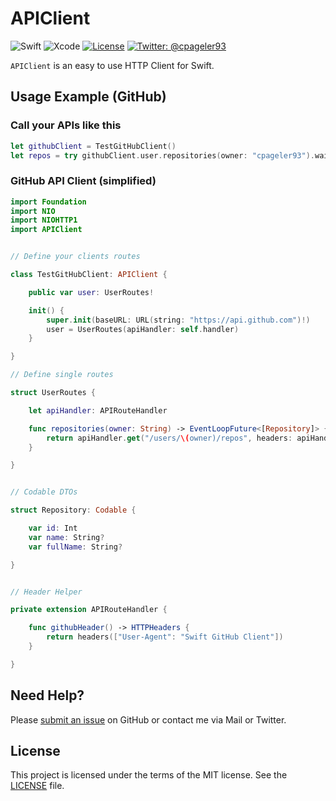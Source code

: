 # APIClient

![Swift](https://img.shields.io/badge/Swift-5.2-orange.svg?style=flat)
![Xcode](https://img.shields.io/badge/Xcode-11-blue.svg?style=flat)
[![License](https://img.shields.io/badge/license-MIT-green.svg?style=flat)](https://github.com/cpageler93/api-client/blob/master/LICENSE)
[![Twitter: @cpageler93](https://img.shields.io/badge/contact-@cpageler93-blue.svg?style=flat)](https://twitter.com/cpageler93)

`APIClient` is an easy to use HTTP Client for Swift.

## Usage Example (GitHub)


### Call your APIs like this

```swift
let githubClient = TestGitHubClient()
let repos = try githubClient.user.repositories(owner: "cpageler93").wait()
```

### GitHub API Client (simplified)

```swift
import Foundation
import NIO
import NIOHTTP1
import APIClient


// Define your clients routes

class TestGitHubClient: APIClient {

    public var user: UserRoutes!

    init() {
        super.init(baseURL: URL(string: "https://api.github.com")!)
        user = UserRoutes(apiHandler: self.handler)
    }

}

// Define single routes

struct UserRoutes {

    let apiHandler: APIRouteHandler

    func repositories(owner: String) -> EventLoopFuture<[Repository]> {
        return apiHandler.get("/users/\(owner)/repos", headers: apiHandler.githubHeader())
    }

}


// Codable DTOs

struct Repository: Codable {

    var id: Int
    var name: String?
    var fullName: String?

}


// Header Helper

private extension APIRouteHandler {

    func githubHeader() -> HTTPHeaders {
        return headers(["User-Agent": "Swift GitHub Client"])
    }

}

```

## Need Help?

Please [submit an issue](https://github.com/cpageler93/api-client/issues) on GitHub or contact me via Mail or Twitter.

## License

This project is licensed under the terms of the MIT license. See the [LICENSE](LICENSE) file.